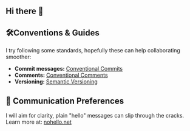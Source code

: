 ## Hi there 👋

<!--
**calvinkmts/calvinkmts** is a ✨ _special_ ✨ repository because its `README.md` (this file) appears on your GitHub profile.

Here are some ideas to get you started:

- 🔭 I’m currently working on ...
- 🌱 I’m currently learning ...
- 👯 I’m looking to collaborate on ...
- 🤔 I’m looking for help with ...
- 💬 Ask me about ...
- 📫 How to reach me: ...
- 😄 Pronouns: ...
- ⚡ Fun fact: ...
-->

## 🛠️Conventions & Guides

I try following some standards, hopefully these can help collaborating smoother:

- **Commit messages:** [Conventional Commits](https://www.conventionalcommits.org/en/v1.0.0/)
- **Comments:** [Conventional Comments](https://conventionalcomments.org/)
- **Versioning:** [Semantic Versioning](https://semver.org/)

## 💬 Communication Preferences

I will aim for clarity, plain "hello" messages can slip through the cracks. Learn more at: [nohello.net](https://nohello.net/en/)

